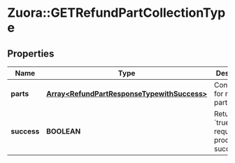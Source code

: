 # Zuora::GETRefundPartCollectionType

## Properties
Name | Type | Description | Notes
------------ | ------------- | ------------- | -------------
**parts** | [**Array&lt;RefundPartResponseTypewithSuccess&gt;**](RefundPartResponseTypewithSuccess.md) | Container for refund parts.  | [optional] 
**success** | **BOOLEAN** | Returns &#x60;true&#x60; if the request was processed successfully. | [optional] 


